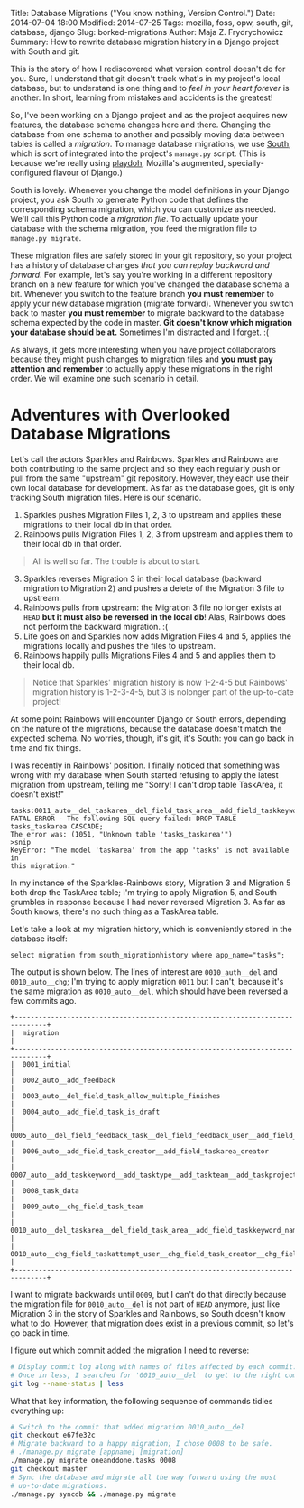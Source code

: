 Title: Database Migrations ("You know nothing, Version Control.")
Date: 2014-07-04 18:00
Modified: 2014-07-25
Tags: mozilla, foss, opw, south, git, database, django
Slug: borked-migrations
Author: Maja Z. Frydrychowicz
Summary: How to rewrite database migration history in a Django project with South and git.

[playdoh]: https://github.com/mozilla/playdoh
[south]: http://south.aeracode.org/

This is the story of how I rediscovered what version control doesn't do for you. Sure, I understand that git doesn't track what's in my project's local database, but to understand is one thing and to _feel in your heart forever_ is another. In short, learning from mistakes and accidents is the greatest!

So, I've been working on a Django project and as the project acquires new features, the database schema changes here and there. Changing the database from one schema to another and possibly moving data between tables is called a _migration_. To manage database migrations, we use [South][south], which is sort of integrated into the project's `manage.py` script. (This is because we're really using [playdoh][playdoh], Mozilla's augmented, specially-configured flavour of Django.)

South is lovely. Whenever you change the model definitions in your Django project, you ask South to generate Python code that defines the corresponding schema migration, which you can customize as needed. We'll call this Python code a _migration file_. To actually update your database with the schema migration, you feed the migration file to `manage.py migrate`.

These migration files are safely stored in your git repository, so your project has a history of database changes _that you can replay backward and forward_. For example, let's say you're working in a different repository branch on a new feature for which you've changed the database schema a bit. Whenever you switch to the feature branch __you must remember__ to apply your new database migration (migrate forward). Whenever you switch back to master __you must remember__ to migrate backward to the database schema expected by the code in master. __Git doesn't know which migration your database should be at.__ Sometimes I'm distracted and I forget. :(

As always, it gets more interesting when you have project collaborators because they might push changes to migration files and __you must pay attention and remember__ to actually apply these migrations in the right order. We will examine one such scenario in detail.

# Adventures with Overlooked Database Migrations

Let's call the actors Sparkles and Rainbows. Sparkles and Rainbows are both contributing to the same project and so they each regularly push or pull from the same "upstream" git repository. However, they each use their own local database for development. As far as the database goes, git is only tracking South migration files. Here is our scenario.

1. Sparkles pushes Migration Files 1, 2, 3 to upstream and applies these migrations to their local db in that order. 
2. Rainbows pulls Migration Files 1, 2, 3 from upstream and applies them to their local db in that order.
>All is well so far. The trouble is about to start.
3. Sparkles reverses Migration 3 in their local database (backward migration to Migration 2) and pushes a delete of the Migration 3 file to upstream.
4. Rainbows pulls from upstream: the Migration 3 file no longer exists at `HEAD` __but it must also be reversed in the local db__! Alas, Rainbows does not perform the backward migration. :(
5. Life goes on and Sparkles now adds Migration Files 4 and 5, applies the migrations locally and pushes the files to upstream. 
6. Rainbows happily pulls Migrations Files 4 and 5 and applies them to their local db. 
>Notice that Sparkles' migration history is now 1-2-4-5 but Rainbows' migration history is 1-2-3-4-5, but 3 is nolonger part of the up-to-date project! 

At some point Rainbows will encounter Django or South errors, depending on the nature of the migrations, because the database doesn't match the expected schema. No worries, though, it's git, it's South: you can go back in time and fix things.

I was recently in Rainbows' position. I finally noticed that something was wrong with my database when South started refusing to apply the latest migration from upstream, telling me "Sorry! I can't drop table TaskArea, it doesn't exist!" 

    tasks:0011_auto__del_taskarea__del_field_task_area__add_field_taskkeyword_name
    FATAL ERROR - The following SQL query failed: DROP TABLE tasks_taskarea CASCADE;
    The error was: (1051, "Unknown table 'tasks_taskarea'")
    >snip
    KeyError: "The model 'taskarea' from the app 'tasks' is not available in
    this migration."

In my instance of the Sparkles-Rainbows story, Migration 3 and Migration 5 both drop the TaskArea table; I'm trying to apply Migration 5, and South  grumbles in response because I had never reversed Migration 3. As far as South knows, there's no such thing as a TaskArea table. 

Let's take a look at my migration history, which is conveniently stored in the database itself:
```mysql
select migration from south_migrationhistory where app_name="tasks";
```

The output is shown below. The lines of interest are `0010_auth__del` and `0010_auto__chg`; I'm trying to apply migration `0011` but I can't, because it's the same migration as `0010_auto__del`, which should have been reversed a few commits ago. 
```
+------------------------------------------------------------------------------+
|  migration                                                                   |
+------------------------------------------------------------------------------+
|  0001_initial                                                                |
|  0002_auto__add_feedback                                                     |
|  0003_auto__del_field_task_allow_multiple_finishes                           |
|  0004_auto__add_field_task_is_draft                                          |
|  0005_auto__del_field_feedback_task__del_field_feedback_user__add_field_feed |
|  0006_auto__add_field_task_creator__add_field_taskarea_creator               |
|  0007_auto__add_taskkeyword__add_tasktype__add_taskteam__add_taskproject__ad |
|  0008_task_data                                                              |
|  0009_auto__chg_field_task_team                                              |
|  0010_auto__del_taskarea__del_field_task_area__add_field_taskkeyword_name    |
|  0010_auto__chg_field_taskattempt_user__chg_field_task_creator__chg_field_ta |
+------------------------------------------------------------------------------+
```

I want to migrate backwards until `0009`, but I can't do that directly because the migration file for `0010_auto__del` is not part of `HEAD` anymore, just like Migration 3 in the story of Sparkles and Rainbows, so South doesn't know what to do. However, that migration does exist in a previous commit, so let's go back in time.

I figure out which commit added the migration I need to reverse:

```sh
# Display commit log along with names of files affected by each commit. 
# Once in less, I searched for '0010_auto__del' to get to the right commit.
git log --name-status | less
```

What that key information, the following sequence of commands tidies everything up:

```sh
# Switch to the commit that added migration 0010_auto__del
git checkout e67fe32c
# Migrate backward to a happy migration; I chose 0008 to be safe. 
# ./manage.py migrate [appname] [migration]
./manage.py migrate oneanddone.tasks 0008
git checkout master
# Sync the database and migrate all the way forward using the most 
# up-to-date migrations.
./manage.py syncdb && ./manage.py migrate
```
